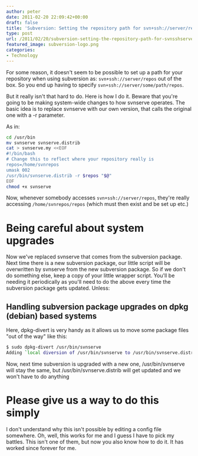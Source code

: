 ```yaml
---
author: peter
date: 2011-02-20 22:09:42+00:00
draft: false
title: 'Subversion: Setting the repository path for svn+ssh://server/repos'
type: post
url: /2011/02/20/subversion-setting-the-repository-path-for-svnsshserve/
featured_image: subversion-logo.png
categories:
- Technology
---
```


For some reason, it doesn't seem to be possible to set up a path for your repository when using subversion as: `svn+ssh://server/repos` out of the box. So you end up having to specify `svn+ssh://server/some/path/repos`.

But it really isn't that hard to do. Here is how I do it. Beware that you're going to be making system-wide changes to how svnserve operates. The basic idea is to replace svnserve with our own version, that calls the original one with a -r parameter.

<!-- more -->

As in:

```bash
cd /usr/bin
mv svnserve svnserve.distrib
cat > svnserve.my <<EOF
#!/bin/bash
# Change this to reflect where your repository really is
repos=/home/svnrepos
umask 002
/usr/bin/svnserve.distrib -r $repos "$@"
EOF
chmod +x svnserve
```


Now, whenever somebody accesses `svn+ssh://server/repos`, they're really accessing `/home/svnrepos/repos` (which must then exist and be set up etc.)


# Being careful about system upgrades


Now we've replaced svnserve that comes from the subversion package. Next time there is a new subversion package, our little script will be overwritten by svnserve from the new subversion package. So if we don't do something else, keep a copy of your little wrapper script. You'll be needing it periodically as you'll need to do the above every time the subversion package gets updated. Unless:


## Handling subversion package upgrades on dpkg (debian) based systems


Here, dpkg-divert is very handy as it allows us to move some package files "out of the way" like this:


```bash
$ sudo dpkg-divert /usr/bin/svnserve
Adding `local diversion of /usr/bin/svnserve to /usr/bin/svnserve.distrib'
```

Now, next time subversion is upgraded with a new one, /usr/bin/svnserve will stay the same, but /usr/bin/svnserve.distrib will get updated and we won't have to do anything


# Please give us a way to do this simply


I don't understand why this isn't possible by editing a config file somewhere. Oh, well, this works for me and I guess I have to pick my battles. This isn't one of them, but now you also know how to do it. It has worked since forever for me.
